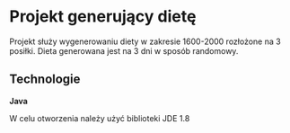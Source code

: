 # Projekt generujący dietę 

Projekt służy wygenerowaniu diety w zakresie 1600-2000 rozłożone na 3 posiłki. Dieta generowana jest na 3 dni w sposób randomowy. 

## Technologie

**Java**

W celu otworzenia należy użyć biblioteki JDE 1.8

